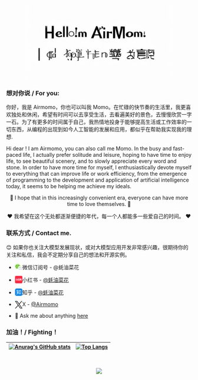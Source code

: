 <p align="center"> 
  <img src="./assets/hello-short.png" width="400px" height="200px"/>
</p>

### 想对你说 / For you:

你好，我是 Airmomo，你也可以叫我 Momo。在忙碌的快节奏的生活里，我更喜欢独处和休闲，希望有时间可以去享受生活，去看遍美好的景色，去慢慢欣赏一字一石。为了有更多的时间属于自己，我热情地投身于能够提高生活或工作效率的一切东西，从编程的出现到如今人工智能的发展和应用，都似乎在帮助我实现我的理想.

Hi dear ! I am Airmomo, you can also call me Momo. In the busy and fast-paced life, I actually prefer solitude and leisure, hoping to have time to enjoy life, to see beautiful scenery, and to slowly appreciate every word and stone. In order to have more time for myself, I enthusiastically devote myself to everything that can improve life or work efficiency, from the emergence of programming to the development and application of artificial intelligence today, it seems to be helping me achieve my ideals.

<p align="center"> 
  🌹 I hope that in this increasingly convenient era, everyone can have more time to love themselves. 🌹
</p>
<p align="center"> 
  ❤️ 我希望在这个无处都逐渐便捷的年代，每一个人都能多一些爱自己的时间。 ❤️
</p>

### 联系方式 / Contact me.

😊 如果你也关注大模型发展现状，或对大模型应用开发非常感兴趣，很期待你的关注和私信，我会不定期分享自己的想法和开源实例。

- <img align="left" alt="蚝油菜花 | WeChat" width="20px" style="margin-right: 0px" src="./assets/wecaht.png" />微信订阅号 - @蚝油菜花

- <img align="left" alt="蚝油菜花 | Little Red Book" width="20px" style="margin-right: 0px" src="./assets/xiaohongshu.png" />小红书 - <a href="https://www.xiaohongshu.com/user/profile/5c349b14000000000700d576">@蚝油菜花</a>

- <img align="left" alt="蚝油菜花 | Zhihu" width="20px" style="margin-right: 0px" src="./assets/zhihu.png"/>知乎 - <a href="https://www.zhihu.com/people/sakura-10-48-81">@蚝油菜花</a>

<!--
- <a href="https://space.bilibili.com/9148256">
      <img align="left" alt="蚝油菜花花 | Bilibili" width="20px" style="margin-right: 0px" src="./assets/bilibili.png" />
    </a>
-->

- <img align="left" alt="Airmomo | X" width="20px" style="margin-right: 0px" src="./assets/x-black.png"/>X - <a href="https://x.com/sakura69660220">@Airmomo</a>

- 💬 Ask me about anything [here](https://github.com/airmomo/airmomo/issues)

### 加油！/ Fighting！

| [![Anurag's GitHub stats](https://github-readme-stats.vercel.app/api?username=airmomo&show_icons=true&include_all_commits=true&theme=buefy&hide_border=true)](https://github.com/anuraghazra/github-readme-stats) | [![Top Langs](https://github-readme-stats.vercel.app/api/top-langs/?username=airmomo&layout=compact&theme=buefy&hide_border=true)](https://github.com/anuraghazra/github-readme-stats) |
| :---------------------------------------------------------------------------------------------------------------------------------------------------------------------------------------------------------------: | :------------------------------------------------------------------------------------------------------------------------------------------------------------------------------------: |

</br>

<p align="center">
  <img src="https://profile-counter.glitch.me/airmomo/count.svg"/>
</p>
